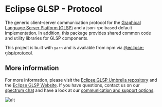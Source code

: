 # Eclipse GLSP - Protocol

The generic client-server communication protocol for the [Graphical Language Server Platform (GLSP)](https://github.com/eclipse-glsp/glsp) and a json-rpc based default implementation.
In addition, this package provides shared common code and utility libraries for GLSP components.

This project is built with `yarn` and is available from npm via [@eclipse-glsp/protocol](https://www.npmjs.com/package/@eclipse-glsp/protocol).

## More information

For more information, please visit the [Eclipse GLSP Umbrella repository](https://github.com/eclipse-glsp/glsp) and the [Eclipse GLSP Website](https://www.eclipse.org/glsp/).
If you have questions, contact us on our [spectrum chat](https://spectrum.chat/glsp/) and have a look at our [communication and support options](https://www.eclipse.org/glsp/contact/).

![alt](https://www.eclipse.org/glsp/images/diagramanimated.gif)
